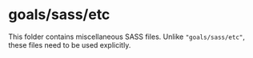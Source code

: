 # goals/sass/etc

This folder contains miscellaneous SASS files. Unlike `"goals/sass/etc"`, these files
need to be used explicitly.
